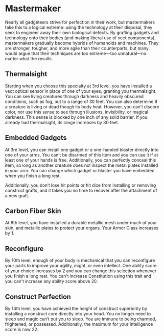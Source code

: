 # Mastermaker

Nearly all gadgeteers strive for perfection in their work, but mastermakers take this to a logical extreme: using the technology at their disposal, they seek to engineer away their own biological defects. By grafting gadgets and technology onto their bodies (and making liberal use of vect components), mastermakers gradually become hybrids of humanoids and machines. They are stronger, tougher, and more agile than their counterparts, but many would argue that their techniques are too extreme—too unnatural—no matter what the results.

## Thermalsight

Starting when you choose this specialty at 3rd level, you have installed a vect optical sensor in place of one of your eyes, granting you thermalsight. You can see living creatures through darkness and heavily obscured conditions, such as fog, out to a range of 30 feet. You can also determine if a creature is living or dead though its body heat. However, you can't discern color, nor use this sense to see through illusions, invisibility, or magical darkness. This sense is blocked by one inch of any solid barrier. If you already had thermalsight, its range increases by 30 feet.

## Embedded Gadgets

At 3rd level, you can install one gadget or a one-handed blaster directly into one of your arms. You can’t be disarmed of this item and you can use it if at least one of your hands is free. Additionally, you can perfectly conceal this item, so long as another creature does not inspect the metal plates installed in your arm. You can change which gadget or blaster you have embedded when you finish a long rest.

Additionally, you don’t lose hit points or hit dice from installing or removing construct grafts, and it takes you no time to recover after the attachment of a new graft.

## Carbon Fiber Skin

At 6th level, you have installed a durable metallic mesh under much of your skin, and metallic plates to protect your organs. Your Armor Class increases by 1.

## Reconfigure

By 10th level, enough of your body is mechanical that you can reconfigure your parts to improve your agility, might, or even intellect. One ability score of your choice increases by 2 and you can change this selection whenever you finish a long rest. You can't increase Constitution using this trait and you can't increase any ability score above 20.

## Construct Perfection

By 14th level, you have achieved the height of construct superiority by installing a construct core directly into your head. You no longer need to sleep and magic can’t put you to sleep. You are immune to being charmed, frightened, or possessed. Additionally, the maximum for your Intelligence score is now 22.
